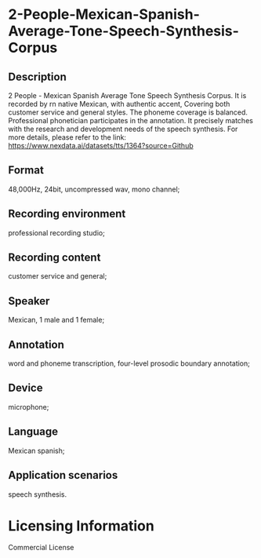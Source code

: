 # 2-People-Mexican-Spanish-Average-Tone-Speech-Synthesis-Corpus

## Description
2 People - Mexican Spanish Average Tone Speech Synthesis Corpus. It is recorded by rn native Mexican, with authentic accent, Covering both customer service and general styles. The phoneme coverage is balanced. Professional phonetician participates in the annotation. It precisely matches with the research and development needs of the speech synthesis.
For more details, please refer to the link: https://www.nexdata.ai/datasets/tts/1364?source=Github


## Format
48,000Hz, 24bit, uncompressed wav, mono channel;
## Recording environment
professional recording studio;
## Recording content
customer service and general;
## Speaker
Mexican, 1 male and 1 female;
## Annotation
word and phoneme transcription, four-level prosodic boundary annotation;
## Device
microphone;
## Language
Mexican spanish;
## Application scenarios
speech synthesis.
# Licensing Information
Commercial License
